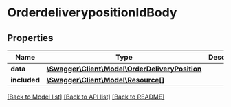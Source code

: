 # OrderdeliverypositionIdBody

## Properties
Name | Type | Description | Notes
------------ | ------------- | ------------- | -------------
**data** | [**\Swagger\Client\Model\OrderDeliveryPosition**](OrderDeliveryPosition.md) |  | [optional] 
**included** | [**\Swagger\Client\Model\Resource[]**](Resource.md) |  | [optional] 

[[Back to Model list]](../../README.md#documentation-for-models) [[Back to API list]](../../README.md#documentation-for-api-endpoints) [[Back to README]](../../README.md)


